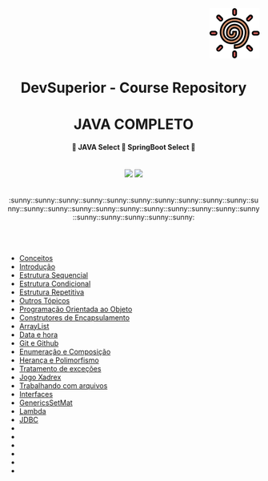 <div align="right"><img src="https://github.com/lipollis/Imagens-Git/blob/main/sun.png" /></div>
<h1 align="center"> DevSuperior - Course Repository </h1>
<h1 align="center"> JAVA COMPLETO </h1>

<h4 align="center"> 
	🚀  JAVA Select  🚀  SpringBoot Select  🚀
</h4>
<br>

<div align="center">
  <img src="https://cdn.jsdelivr.net/gh/devicons/devicon/icons/java/java-original-wordmark.svg" width="70px"/>
  <img src="https://cdn.jsdelivr.net/gh/devicons/devicon/icons/spring/spring-original-wordmark.svg" width="70px" />


  <br>
  <br>
</div>


<br>
<div align="center">:sunny::sunny::sunny::sunny::sunny::sunny::sunny::sunny::sunny::sunny::sunny::sunny::sunny::sunny::sunny::sunny::sunny::sunny::sunny::sunny::sunny::sunny::sunny::sunny::sunny::sunny:</div>
<br>
<br>

<div align="center">

</div>
<br>

- [Conceitos](https://github.com/lipollis/DevSuperior_JAVA/tree/main/02_Conceitos)
- [Introdução](https://github.com/lipollis/DevSuperior_JAVA/tree/main/03_Intro)
- [Estrutura Sequencial](https://github.com/lipollis/DevSuperior_JAVA/tree/main/04_EstruturaSequencial)
- [Estrutura Condicional](https://github.com/lipollis/DevSuperior_JAVA/tree/main/05_EstruturaCondicional)
- [Estrutura Repetitiva](https://github.com/lipollis/DevSuperior_JAVA/tree/main/06_EstruturaRepetitiva)
- [Outros Tópicos](https://github.com/lipollis/DevSuperior_JAVA/tree/main/07_Outros%20t%C3%B3picos)
- [Programação Orientada ao Objeto](https://github.com/lipollis/DevSuperior_JAVA/tree/main/08_POO)
- [Construtores de Encapsulamento](https://github.com/lipollis/DevSuperior_JAVA/tree/main/09_ConstrutoresEncapsulamento)
- [ArrayList](https://github.com/lipollis/DevSuperior_JAVA/tree/main/10_ArraysList)
- [Data e hora](https://github.com/lipollis/DevSuperior_JAVA/tree/main/11_Data-hora)
- [Git e Github](https://github.com/lipollis/DevSuperior_JAVA/tree/main/12_Git%20e%20Github)
- [Enumeração e Composição](https://github.com/lipollis/DevSuperior_JAVA/tree/main/13_Enumera%C3%A7%C3%B5es%20e%20composi%C3%A7%C3%A3o)
- [Herança e Polimorfismo](https://github.com/lipollis/DevSuperior_JAVA/tree/main/14_Heran%C3%A7a%20e%20polimorfismo)
- [Tratamento de exceções](https://github.com/lipollis/DevSuperior_JAVA/tree/main/15_Tratamento%20de%20exce%C3%A7%C3%B5es)
- [Jogo Xadrex](https://github.com/lipollis/DevSuperior_JAVA/tree/main/16_Chess)
- [Trabalhando com arquivos](https://github.com/lipollis/DevSuperior_JAVA/tree/main/17_Trabalhando%20com%20arquivos)
- [Interfaces](https://github.com/lipollis/DevSuperior_JAVA/tree/main/18_Interfaces)
- [GenericsSetMat](https://github.com/lipollis/DevSuperior_JAVA/tree/main/19_GenericsSetMat)
- [Lambda](https://github.com/lipollis/DevSuperior_JAVA/tree/main/20_Lambda)
- [JDBC]()
- []()
- []()
- []()
- []()
- []()
- []()
